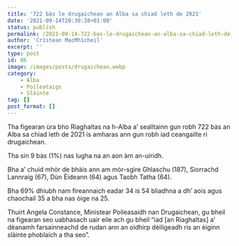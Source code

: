 ```yaml
---
title: '722 bàs le drugaichean an Alba sa chiad leth de 2021'
date: '2021-09-14T20:30:38+01:00'
status: publish
permalink: /2021-09-14-722-bas-le-drugaichean-an-alba-sa-chiad-leth-de-2021
author: 'Crìstean MacMhìcheil'
excerpt: ''
type: post
id: 86
image: /images/posts/drugaichean.webp
category:
    - Alba
    - Poileataigs
    - Slàinte
tag: []
post_format: []
---
```

Tha figearan ùra bho Riaghaltas na h-Alba a’ sealltainn gun robh 722 bàs an Alba sa chiad leth de 2021 is amharas ann gun robh iad ceangailte ri drugaichean.

Tha sin 9 bàs (1%) nas lugha na an aon àm an-uiridh.

Bha a’ chuid mhòr de bhàis ann am mòr-sgìre Ghlaschu (187), Siorrachd Lannraig (67), Dùn Èideann (64) agus Taobh Tatha (64).

Bha 69% dhiubh nam fireannaich eadar 34 is 54 bliadhna a dh’ aois agus chaochail 35 a bha nas òige na 25.

Thuirt Angela Constance, Ministear Poileasaidh nan Drugaichean, gu bheil na figearan seo uabhasach uair eile ach gu bheil “iad \[an Riaghaltas\] a’ dèanamh farsainneachd de rudan ann an oidhirp dèiligeadh ris an èiginn slàinte phoblaich a tha seo”.

